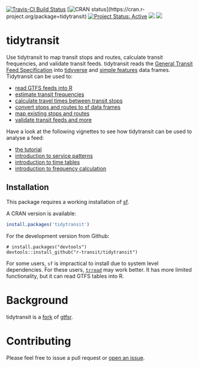 [![Travis-CI Build
Status](https://travis-ci.com/r-transit/tidytransit.svg?branch=master)](https://travis-ci.com/r-transit/tidytransit)
[![CRAN
status](http://www.r-pkg.org/badges/version-ago/tidytransit?)](https://cran.r-project.org/package=tidytransit)
[![Project Status: Active](http://www.repostatus.org/badges/latest/active.svg)](http://www.repostatus.org/#active) 
[![](https://cranlogs.r-pkg.org/badges/tidytransit)](https://cran.r-project.org/package=tidytransit)
[![](https://cranlogs.r-pkg.org/badges/grand-total/tidytransit?color=lightgrey)](https://cran.r-project.org/package=tidytransit)

# tidytransit

Use tidytransit to map transit stops and routes, calculate transit
frequencies, and validate transit feeds. tidytransit reads the 
[General Transit Feed Specification](http://gtfs.org/) into 
[tidyverse](https://tibble.tidyverse.org/) and 
[simple features](https://en.wikipedia.org/wiki/Simple_Features) data frames. 
Tidytransit can be used to:
- [read GTFS feeds into R](http://tidytransit.r-transit.org/reference/read_gtfs.html)
- [estimate transit frequencies](http://tidytransit.r-transit.org/reference/get_route_frequency.html)
- [calculate travel times between transit stops](http://tidytransit.r-transit.org/reference/travel_times.html)
- [convert stops and routes to sf data frames](http://tidytransit.r-transit.org/reference/gtfs_as_sf.html)
- [map existing stops and routes](http://tidytransit.r-transit.org/articles/frequency.html)
- [validate transit feeds and more](http://tidytransit.r-transit.org/reference/index.html)

Have a look at the following vignettes to see how tidytransit can be used to analyse a feed:

- [the tutorial](http://tidytransit.r-transit.org/articles/introduction.html) 
- [introduction to service patterns](http://tidytransit.r-transit.org/articles/servicepatterns.html)
- [introduction to time tables](http://tidytransit.r-transit.org/articles/timetable.html)
- [introduction to frequency calculation](http://tidytransit.r-transit.org/articles/frequency.html)  

## Installation

This package requires a working installation of
[sf](https://github.com/r-spatial/sf#installing).

A CRAN version is available:

``` r
install.packages('tidytransit')
```

For the development version from Github:

```
# install.packages("devtools")
devtools::install_github("r-transit/tidytransit")
```

For some users, `sf` is impractical to install due to system level
dependencies. For these users,
[`trread`](https://github.com/r-transit/trread) may work better. It has
more limited functionality, but it can read GTFS tables into R.

# Background

tidytransit is a
[fork](https://en.wikipedia.org/wiki/Fork_\(software_development\)) of
[gtfsr](https://github.com/ropensci/gtfsr).

# Contributing

Please feel free to issue a pull request or [open an issue](https://github.com/r-transit/tidytransit/issues/new).